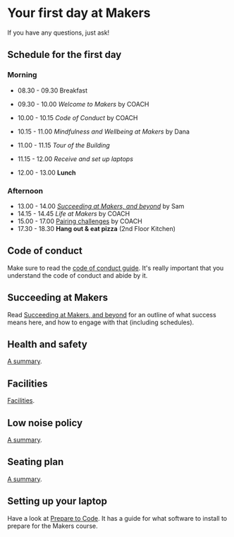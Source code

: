 # Your first day at Makers

If you have any questions, just ask!

## Schedule for the first day

### Morning

* 08.30 - 09.30 Breakfast
* 09.30 - 10.00 _Welcome to Makers_ by COACH
* 10.00 - 10.15 _Code of Conduct_ by COACH
* 10.15 - 11.00 _Mindfulness and Wellbeing at Makers_ by Dana
* 11.00 - 11.15 _Tour of the Building_
* 11.15 - 12.00 _Receive and set up laptops_

* 12.00 - 13.00 **Lunch**

### Afternoon

* 13.00 - 14.00 _[Succeeding at Makers, and beyond](https://github.com/makersacademy/course/blob/master/goals/README.md)_ by Sam 
* 14.15 - 14.45 _Life at Makers_ by COACH
* 15.00 - 17.00 [Pairing challenges](https://github.com/makersacademy/skills-workshops/tree/master/week-1/pairing_challenges) by COACH
* 17.30 - 18.30 **Hang out & eat pizza** (2nd Floor Kitchen)

## Code of conduct

Make sure to read the [code of conduct guide](https://github.com/makersacademy/course/blob/master/code_of_conduct_guide.md).  It's really important that you understand the code of conduct and abide by it.

## Succeeding at Makers

Read [Succeeding at Makers, and beyond](https://github.com/makersacademy/course/blob/master/goals/README.md) for an outline of what success means here, and how to engage with that (including schedules).

## Health and safety

[A summary](https://github.com/makersacademy/course/blob/master/pills/health_and_safety.md).

## Facilities

[Facilities](https://github.com/makersacademy/course/blob/master/pills/facilities.md).

## Low noise policy

[A summary](https://github.com/makersacademy/course/blob/master/pills/low_noise_policy.md).

## Seating plan

[A summary](https://github.com/makersacademy/course/blob/master/pills/seating_plan.md).

## Setting up your laptop

Have a look at [Prepare to Code](http://www.preparetocode.io/).  It has a guide for what software to install to prepare for the Makers course.
